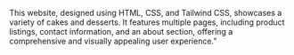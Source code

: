 This website, designed using HTML, CSS, and Tailwind CSS, showcases a variety of cakes and desserts. 
It features multiple pages, including product listings, contact information, and an about section, offering a comprehensive and visually appealing user experience.”
